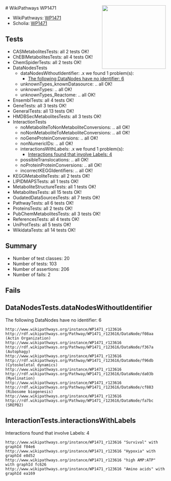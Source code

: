 <img style="float: right; width: 200px" src="https://upload.wikimedia.org/wikipedia/commons/thumb/8/83/Wplogo_with_text_500.png/640px-Wplogo_with_text_500.png" />
# WikiPathways WP1471

* WikiPathways: [WP1471](https://new.wikipathways.org/pathways/WP1471)
* Scholia: [WP1471](https://scholia.toolforge.org/wikipathways/WP1471)
## Tests
* CASMetabolitesTests: all 2 tests OK!
* ChEBIMetabolitesTests: all 4 tests OK!
* ChemSpiderTests: all 2 tests OK!
* DataNodesTests
    * dataNodesWithoutIdentifier: .x we found 1 problem(s):
        * [The following DataNodes have no identifier: 6](#d2d32fa5)
    * unknownTypes_knownDatasource: .. all OK!
    * unknownTypes: .. all OK!
    * unknownTypes_Reactome: .. all OK!
* EnsemblTests: all 4 tests OK!
* GeneTests: all 3 tests OK!
* GeneralTests: all 13 tests OK!
* HMDBSecMetabolitesTests: all 3 tests OK!
* InteractionTests
    * noMetaboliteToNonMetaboliteConversions: .. all OK!
    * noNonMetaboliteToMetaboliteConversions: .. all OK!
    * noGeneProteinConversions: .. all OK!
    * nonNumericIDs: .. all OK!
    * interactionsWithLabels: .x we found 1 problem(s):
        * [Interactions found that involve Labels: 4](#630d267b)
    * possibleTranslocations: .. all OK!
    * noProteinProteinConversions: .. all OK!
    * incorrectKEGGIdentifiers: .. all OK!
* KEGGMetaboliteTests: all 2 tests OK!
* LIPIDMAPSTests: all 1 tests OK!
* MetaboliteStructureTests: all 1 tests OK!
* MetabolitesTests: all 15 tests OK!
* OudatedDataSourcesTests: all 7 tests OK!
* PathwayTests: all 6 tests OK!
* ProteinsTests: all 2 tests OK!
* PubChemMetabolitesTests: all 3 tests OK!
* ReferencesTests: all 4 tests OK!
* UniProtTests: all 5 tests OK!
* WikidataTests: all 14 tests OK!


## Summary

* Number of test classes: 20
* Number of tests: 103
* Number of assertions: 206
* Number of fails: 2

## Fails

<a name="d2d32fa5" />

## DataNodesTests.dataNodesWithoutIdentifier

The following DataNodes have no identifier: 6
```
http://www.wikipathways.org/instance/WP1471_r123616 http://rdf.wikipathways.org/Pathway/WP1471_r123616/DataNode/f08aa (Actin Organization)
http://www.wikipathways.org/instance/WP1471_r123616 http://rdf.wikipathways.org/Pathway/WP1471_r123616/DataNode/f367a (Autophagy)
http://www.wikipathways.org/instance/WP1471_r123616 http://rdf.wikipathways.org/Pathway/WP1471_r123616/DataNode/f96db (Cytoskeletal dynamics)
http://www.wikipathways.org/instance/WP1471_r123616 http://rdf.wikipathways.org/Pathway/WP1471_r123616/DataNode/da03b (Myelination)
http://www.wikipathways.org/instance/WP1471_r123616 http://rdf.wikipathways.org/Pathway/WP1471_r123616/DataNode/cf883 (Ribosome biogenesis)
http://www.wikipathways.org/instance/WP1471_r123616 http://rdf.wikipathways.org/Pathway/WP1471_r123616/DataNode/fa7bc (SREPB2)
```

<a name="630d267b" />

## InteractionTests.interactionsWithLabels

Interactions found that involve Labels: 4
```
http://www.wikipathways.org/instance/WP1471_r123616 "Survival" with graphId f04e6
http://www.wikipathways.org/instance/WP1471_r123616 "Hypoxia" with graphId e8d52
http://www.wikipathways.org/instance/WP1471_r123616 "high AMP:ATP" with graphId fc626
http://www.wikipathways.org/instance/WP1471_r123616 "Amino acids" with graphId ea169
```

